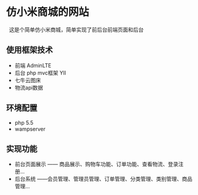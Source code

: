 # 仿小米商城的网站
   这是个简单仿小米商城，简单实现了前后台前端页面和后台
   
## 使用框架技术
* 前端 AdminLTE
* 后台 php mvc框架 YII
* 七牛云图床
* 物流api数据

## 环境配置
* php 5.5
* wampserver

## 实现功能
* 前台页面展示 —— 商品展示、购物车功能、订单功能、查看物流、登录注册...
* 后台系统 ——会员管理、管理员管理、订单管理、分类管理、类别管理、商品管理...
